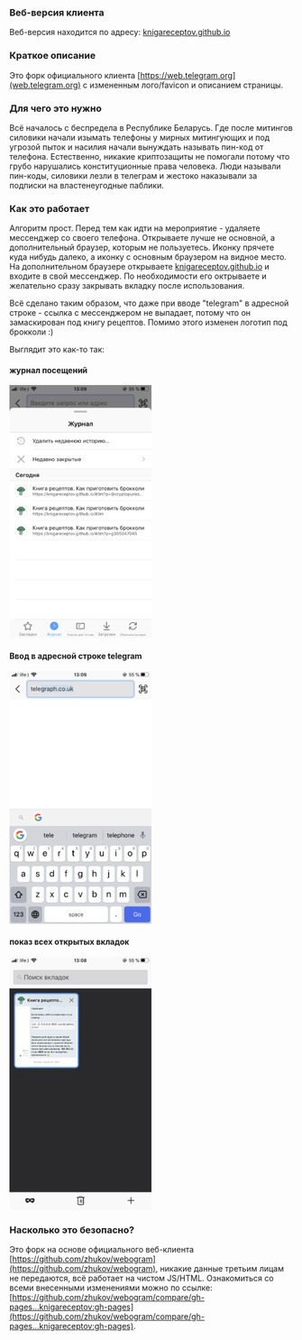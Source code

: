 ### Веб-версия клиента

Веб-версия находится по адресу: [knigareceptov.github.io](https://knigareceptov.github.io) 

### Краткое описание

Это форк официального клиента [https://web.telegram.org](web.telegram.org) c измененным лого/favicon и описанием страницы. 

### Для чего это нужно

Всё началось с беспредела в Республике Беларусь. Где после митингов силовики начали изымать телефоны у мирных митингующих и под угрозой пыток и насилия начали вынуждать называть пин-код от телефона. Естественно, никакие криптозащиты не помогали потому что грубо нарушались конституционные права человека. Люди называли пин-коды, силовики лезли в телеграм и жестоко наказывали за подписки на властенеугодные паблики.

### Как это работает

Алгоритм прост. Перед тем как идти на мероприятие - удаляете мессенджер со своего телефона. Открываете лучше не основной, а дополнительный браузер, которым не пользуетесь. Иконку прячете куда нибудь далеко, а иконку с основным браузером на видное место. На дополнительном браузере открываете [knigareceptov.github.io](https://knigareceptov.github.io) и входите в свой мессенджер. По необходимости его октрываете и желательно сразу закрывать вкладку после использования. 

Всё сделано таким образом, что даже при вводе "telegram" в адресной строке - ссылка с мессенджером не выпадает, потому что он замаскирован под книгу рецептов. Помимо этого изменен логотип под брокколи :)

Выглядит это как-то так:

#### журнал посещений

<img src="/img/screenshots/showhistory.png" width="50%">


#### Ввод в адресной строке telegram

<img src="/img/screenshots/typeaddress.png" width="50%">

#### показ всех открытых вкладок
<img src="/img/screenshots/showtabs.png" width="50%">

### Насколько это безопасно?

Это форк на основе официального веб-клиента [https://github.com/zhukov/webogram](https://github.com/zhukov/webogram), никакие данные третьим лицам не передаются, всё работает на чистом JS/HTML. Ознакомиться со всеми внесенными изменениями можно по ссылке: [https://github.com/zhukov/webogram/compare/gh-pages...knigareceptov:gh-pages](https://github.com/zhukov/webogram/compare/gh-pages...knigareceptov:gh-pages).
